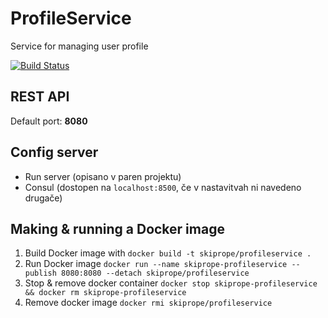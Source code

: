 # ProfileService
Service for managing user profile 

[![Build Status](https://travis-ci.org/Kolebnica/ProfileService.svg?branch=master)](https://travis-ci.org/Kolebnica/ProfileService)

## REST API

Default port: **8080**  

## Config server

- Run server (opisano v paren projektu)  
- Consul (dostopen na `localhost:8500`, če v nastavitvah ni navedeno drugače)


## Making & running a Docker image

1. Build Docker image with `docker build -t skiprope/profileservice . `
2. Run Docker image `docker run --name skiprope-profileservice --publish 8080:8080 --detach skiprope/profileservice`
3. Stop & remove docker container `docker stop skiprope-profileservice && docker rm skiprope-profileservice`
4. Remove docker image `docker rmi skiprope/profileservice`